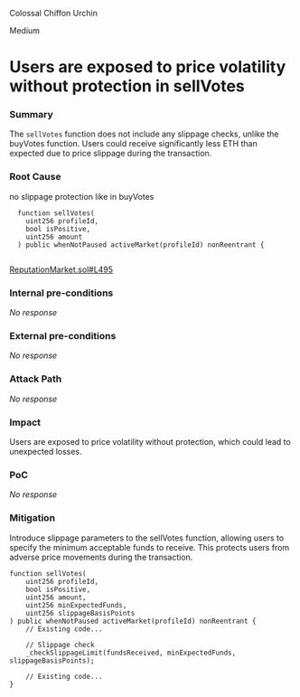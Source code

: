 Colossal Chiffon Urchin

Medium

# Users are exposed to price volatility without protection in sellVotes

### Summary

The `sellVotes` function does not include any slippage checks, unlike the buyVotes function. Users could receive significantly less ETH than expected due to price slippage during the transaction.

### Root Cause

no slippage protection like in buyVotes
```solidity
  function sellVotes(
    uint256 profileId,
    bool isPositive,
    uint256 amount
  ) public whenNotPaused activeMarket(profileId) nonReentrant {
 
```
[ReputationMarket.sol#L495](https://github.com/sherlock-audit/2024-11-ethos-network-ii/blob/main/ethos/packages/contracts/contracts/ReputationMarket.sol#L495)

### Internal pre-conditions

_No response_

### External pre-conditions

_No response_

### Attack Path

_No response_

### Impact

Users are exposed to price volatility without protection, which could lead to unexpected losses.

### PoC

_No response_

### Mitigation

Introduce slippage parameters to the sellVotes function, allowing users to specify the minimum acceptable funds to receive. This protects users from adverse price movements during the transaction.

```solidity
function sellVotes(
    uint256 profileId,
    bool isPositive,
    uint256 amount,
    uint256 minExpectedFunds,
    uint256 slippageBasisPoints
) public whenNotPaused activeMarket(profileId) nonReentrant {
    // Existing code...

    // Slippage check
    _checkSlippageLimit(fundsReceived, minExpectedFunds, slippageBasisPoints);

    // Existing code...
}
```